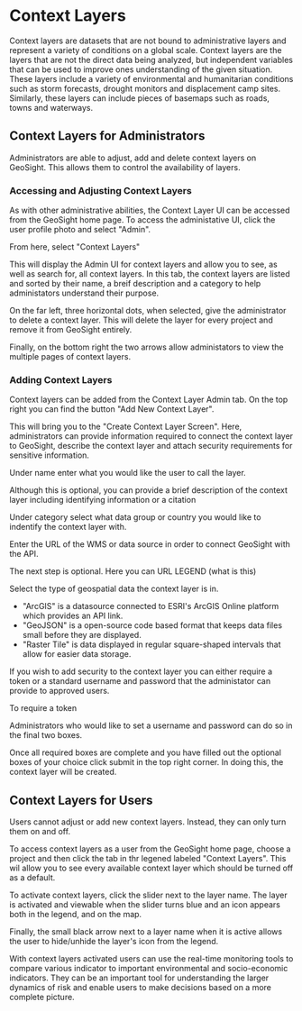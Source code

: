 # Context Layers
Context layers are datasets that are not bound to administrative layers and represent a variety of conditions on a global scale. Context layers are the layers that are not the direct data being analyzed, but independent variables that can be used to improve ones understanding of the given situation. These layers include a variety of environmental and humanitarian conditions such as storm forecasts, drought monitors and displacement camp sites. Similarly, these layers can include pieces of basemaps  such as roads, towns and waterways. 

## Context Layers for Administrators
Administrators are able to adjust, add and delete context layers on GeoSight. This allows them to control the availability of layers.

### Accessing and Adjusting Context Layers
As with other administrative abilities, the Context Layer UI can be accessed from the GeoSight home page. To access the administative UI, click the user profile photo and select "Admin".



From here, select "Context Layers"



This will display the Admin UI for context layers and allow you to see, as well as search for, all context layers. In this tab, the context layers are listed and sorted by their name, a breif description and a category to help administators understand their purpose.



On the far left, three horizontal dots, when selected, give the administrator to delete a context layer. This will delete the layer for every project and remove it from GeoSight entirely. 



Finally, on the bottom right the two arrows allow administators to view the multiple pages of context layers.



### Adding Context Layers
Context layers can be added from the Context Layer Admin tab. On the top right you can find the button "Add New Context Layer".



This will bring you to the "Create Context Layer Screen". Here, administrators can provide information required to connect the context layer to GeoSight, describe the context layer and attach security requirements for sensitive information.



Under name enter what you would like the user to call the layer.



Although this is optional, you can provide a brief description of the context layer including identifying information or a citation



Under category select what data group or country you would like to indentify the context layer with.



Enter the URL of the WMS or data source in order to connect GeoSight with the API.



The next step is optional. Here you can URL LEGEND (what is this)



Select the type of geospatial data the context layer is in. 
- "ArcGIS" is a datasource connected to ESRI's ArcGIS Online platform which provides an API link.
- "GeoJSON" is a open-source code based format that keeps data files small before they are displayed.
- "Raster Tile" is data displayed in regular square-shaped intervals that allow for easier data storage.

If you wish to add security to the context layer you can either require a token or a standard username and password that the administator can provide to approved users.



To require a token



Administrators who would like to set a username and password can do so in the final two boxes.

Once all required boxes are complete and you have filled out the optional boxes of your choice click submit in the top right corner. In doing this, the context layer will be created.

## Context Layers for Users
Users cannot adjust or add new context layers. Instead, they can only turn them on and off.

To access context layers as a user from the GeoSight home page, choose a project and then click the tab in thr legened labeled "Context Layers". This wil allow you to see every available context layer which should be turned off as a default. 

To activate context layers, click the slider next to the layer name. The layer is activated and viewable when the slider turns blue and an icon appears both in the legend, and on the map.

Finally, the small black arrow next to a layer name when it is active allows the user to hide/unhide the layer's icon from the legend.

With context layers activated users can use the real-time monitoring tools to compare various indicator to important environmental and socio-economic indicators. They can be an important tool for understanding the larger dynamics of risk and enable users to make decisions based on a more complete picture.
